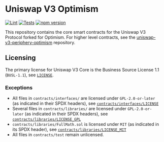 # Uniswap V3 Optimism

[![Lint](https://github.com/Uniswap/uniswap-v3-core-optimism/actions/workflows/lint.yml/badge.svg)](https://github.com/Uniswap/uniswap-v3-core-optimism/actions/workflows/lint.yml)
[![Tests](https://github.com/Uniswap/uniswap-v3-core-optimism/actions/workflows/tests.yml/badge.svg)](https://github.com/Uniswap/uniswap-v3-core-optimism/actions/workflows/tests.yml)
[![npm version](https://img.shields.io/npm/v/@uniswap/v3-core-optimism/latest.svg)](https://www.npmjs.com/package/@uniswap/v3-core-optimism/v/latest)

This repository contains the core smart contracts for the Uniswap V3 Protocol forked for Optimism.
For higher level contracts, see the [uniswap-v3-periphery-optimism](https://github.com/Uniswap/uniswap-v3-periphery-optimism)
repository.

## Licensing

The primary license for Uniswap V3 Core is the Business Source License 1.1 (`BUSL-1.1`), see [`LICENSE`](./LICENSE).

### Exceptions

- All files in `contracts/interfaces/` are licensed under `GPL-2.0-or-later` (as indicated in their SPDX headers), see [`contracts/interfaces/LICENSE`](./contracts/interfaces/LICENSE)
- Several files in `contracts/libraries/` are licensed under `GPL-2.0-or-later` (as indicated in their SPDX headers), see [`contracts/libraries/LICENSE_GPL`](contracts/libraries/LICENSE_GPL)
- `contracts/libraries/FullMath.sol` is licensed under `MIT` (as indicated in its SPDX header), see [`contracts/libraries/LICENSE_MIT`](contracts/libraries/LICENSE_MIT)
- All files in `contracts/test` remain unlicensed.
